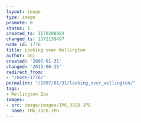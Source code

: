 ```yaml
---
layout: image
type: image
promote: 0
status: 1
created_ts: 1170208984
changed_ts: 1372159497
node_id: 1776
title: Looking over Wellington
author: anj
created: '2007-01-31'
changed: '2013-06-25'
redirect_from:
- "/node/1776/"
permalink: "/2007/01/31/looking_over_wellington/"
tags:
- Wellington Zoo
images:
- src: image/images/IMG_3328.JPG
  name: IMG_3328.JPG
---
```


